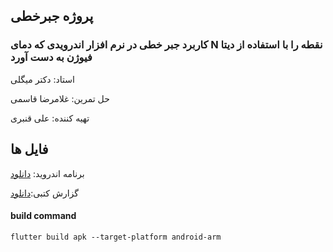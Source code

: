 ## پروژه جبرخطی 

### کاربرد جبر خطی در نرم افزار اندرویدی که دمای N نقطه را با استفاده از دیتا فیوژن به دست آورد 

استاد: دکتر میگلی

حل تمرین: غلامرضا قاسمی

تهیه کننده: علی قنبری

## فایل ها

برنامه اندروید: [دانلود](https://gitlab.com/ali-ghanbari/lak/uploads/687f3f25db9410f3c8df97b2cdd1e616/lak-2.apk)

گزارش کتبی:[دانلود](https://gitlab.com/ali-ghanbari/lak/-/raw/master/reports/ali%20ghanbari%20-%20report.docx)

#### build command
`flutter build apk --target-platform android-arm`
